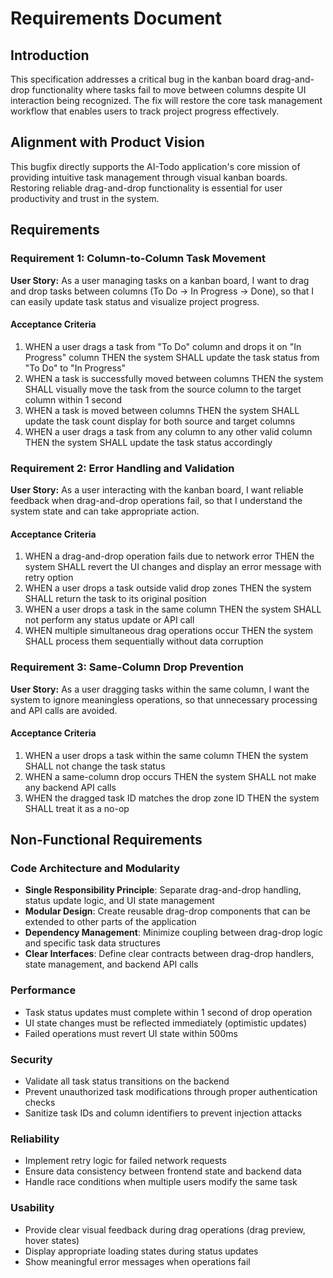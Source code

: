 # Requirements Document

## Introduction

This specification addresses a critical bug in the kanban board drag-and-drop functionality where tasks fail to move between columns despite UI interaction being recognized. The fix will restore the core task management workflow that enables users to track project progress effectively.

## Alignment with Product Vision

This bugfix directly supports the AI-Todo application's core mission of providing intuitive task management through visual kanban boards. Restoring reliable drag-and-drop functionality is essential for user productivity and trust in the system.

## Requirements

### Requirement 1: Column-to-Column Task Movement

**User Story:** As a user managing tasks on a kanban board, I want to drag and drop tasks between columns (To Do → In Progress → Done), so that I can easily update task status and visualize project progress.

#### Acceptance Criteria

1. WHEN a user drags a task from "To Do" column and drops it on "In Progress" column THEN the system SHALL update the task status from "To Do" to "In Progress"
2. WHEN a task is successfully moved between columns THEN the system SHALL visually move the task from the source column to the target column within 1 second
3. WHEN a task is moved between columns THEN the system SHALL update the task count display for both source and target columns
4. WHEN a user drags a task from any column to any other valid column THEN the system SHALL update the task status accordingly

### Requirement 2: Error Handling and Validation

**User Story:** As a user interacting with the kanban board, I want reliable feedback when drag-and-drop operations fail, so that I understand the system state and can take appropriate action.

#### Acceptance Criteria

1. WHEN a drag-and-drop operation fails due to network error THEN the system SHALL revert the UI changes and display an error message with retry option
2. WHEN a user drops a task outside valid drop zones THEN the system SHALL return the task to its original position
3. WHEN a user drops a task in the same column THEN the system SHALL not perform any status update or API call
4. WHEN multiple simultaneous drag operations occur THEN the system SHALL process them sequentially without data corruption

### Requirement 3: Same-Column Drop Prevention

**User Story:** As a user dragging tasks within the same column, I want the system to ignore meaningless operations, so that unnecessary processing and API calls are avoided.

#### Acceptance Criteria

1. WHEN a user drops a task within the same column THEN the system SHALL not change the task status
2. WHEN a same-column drop occurs THEN the system SHALL not make any backend API calls
3. WHEN the dragged task ID matches the drop zone ID THEN the system SHALL treat it as a no-op

## Non-Functional Requirements

### Code Architecture and Modularity
- **Single Responsibility Principle**: Separate drag-and-drop handling, status update logic, and UI state management
- **Modular Design**: Create reusable drag-drop components that can be extended to other parts of the application
- **Dependency Management**: Minimize coupling between drag-drop logic and specific task data structures
- **Clear Interfaces**: Define clear contracts between drag-drop handlers, state management, and backend API calls

### Performance
- Task status updates must complete within 1 second of drop operation
- UI state changes must be reflected immediately (optimistic updates)
- Failed operations must revert UI state within 500ms

### Security
- Validate all task status transitions on the backend
- Prevent unauthorized task modifications through proper authentication checks
- Sanitize task IDs and column identifiers to prevent injection attacks

### Reliability
- Implement retry logic for failed network requests
- Ensure data consistency between frontend state and backend data
- Handle race conditions when multiple users modify the same task

### Usability
- Provide clear visual feedback during drag operations (drag preview, hover states)
- Display appropriate loading states during status updates
- Show meaningful error messages when operations fail